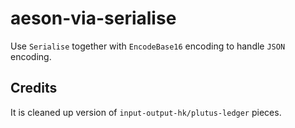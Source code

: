 # aeson-via-serialise

Use `Serialise` together with `EncodeBase16` encoding to handle `JSON` encoding.

## Credits

It is cleaned up version of `input-output-hk/plutus-ledger` pieces.
